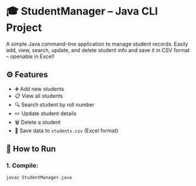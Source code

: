 # 🎓 StudentManager – Java CLI Project

A simple Java command-line application to manage student records. Easily add, view, search, update, and delete student info and save it in CSV format – openable in Excel!

## ⚙️ Features
- ➕ Add new students
- 📋 View all students
- 🔍 Search student by roll number
- ✏️ Update student details
- 🗑️ Delete a student
- 💾 Save data to `students.csv` (Excel format)

## 🚀 How to Run

### 1. Compile:
```bash
javac StudentManager.java
